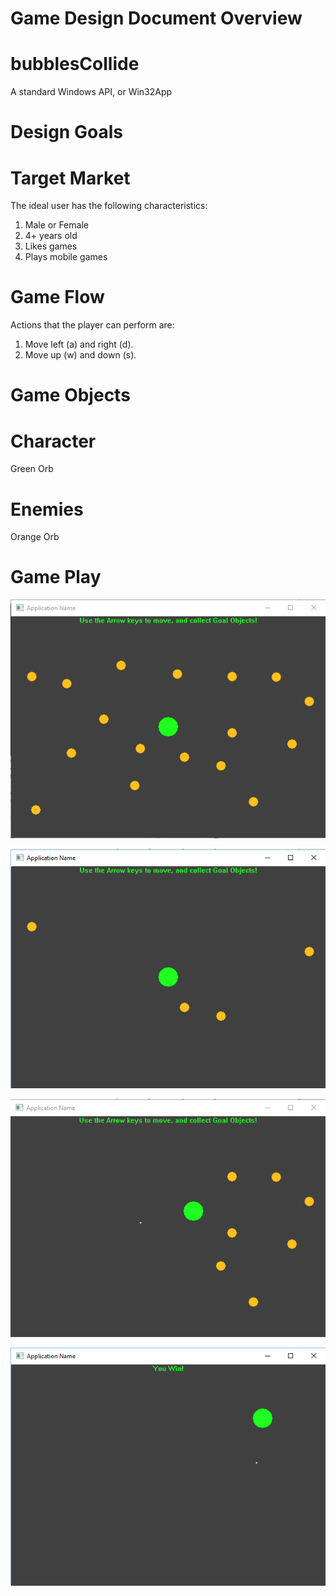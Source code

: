# Game Design Document Overview

# bubblesCollide
A standard Windows API, or Win32App

# Design Goals

# Target Market
The ideal user has the following characteristics:
1.	Male or Female
2.	4+ years old
3.	Likes games
4.	Plays mobile games

# Game Flow
Actions that the player can perform are:
1.	Move left (a) and right (d).
2.	Move up (w) and down (s).

# Game Objects

# Character

Green Orb

# Enemies

Orange Orb

# Game Play

![Game Start](https://raw.githubusercontent.com/kiddjsh/bubblesCollide/main/screenshots/GSP125_Kidder_iLab7_multiClicks.bmp)

![Game Start](https://raw.githubusercontent.com/kiddjsh/bubblesCollide/main/screenshots/GSP125_Kidder_iLab7_start.bmp)

![Game Start](https://raw.githubusercontent.com/kiddjsh/bubblesCollide/main/screenshots/GSP125_Kidder_iLab7_dotsEaten.bmp)

![Game Start](https://raw.githubusercontent.com/kiddjsh/bubblesCollide/main/screenshots/GSP125_Kidder_iLab7_endWin.bmp)
